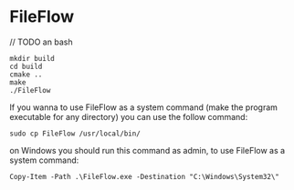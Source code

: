 # FileFlow
// TODO
an bash 
```
mkdir build
cd build
cmake ..
make
./FileFlow
```

If you wanna to use FileFlow as a system command (make the program executable for any directory) you can use the follow command:

```
sudo cp FileFlow /usr/local/bin/
```

on Windows you should run this command as admin, to use FileFlow as a system command: 

```
Copy-Item -Path .\FileFlow.exe -Destination "C:\Windows\System32\"
```
